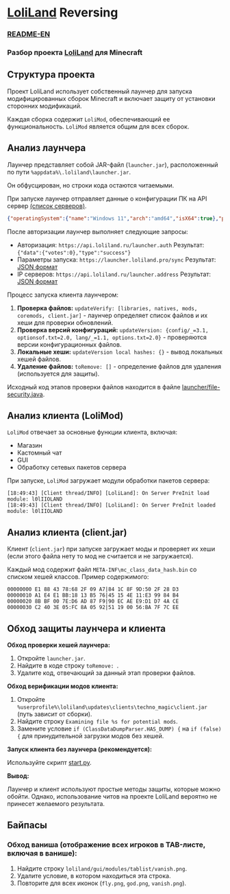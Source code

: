 # [LoliLand](https://loliland.ru/) Reversing

### [README-EN](README-EN.md)


### Разбор проекта [LoliLand](https://loliland.ru/) для Minecraft

## Структура проекта

Проект LoliLand использует собственный лаунчер для запуска модифицированных сборок Minecraft и включает защиту от установки сторонних модификаций.

Каждая сборка содержит `LoliMod`, обеспечивающий ее функциональность. `LoliMod` является общим для всех сборок.

## Анализ лаунчера

Лаунчер представляет собой JAR-файл (`launcher.jar`), расположенный по пути `%appdata%\.loliland\launcher.jar`.

Он обфусцирован, но строки кода остаются читаемыми.

При запуске лаунчер отправляет данные о конфигурации ПК на API сервер [(список серверов)](servers-ru.md).

```json
{"operatingSystem":{"name":"Windows 11","arch":"amd64","isX64":true},"processor":{"id":"*********","name":"AMD Ryzen 5 5600X 6-Core Processor ","physicalCount":6,"logicalCount":12,"freq":3701000000},"baseboard":{"manufacturer":"********","name":"Micro-Star International Co., Ltd.","serialNumber":"**************","hardwareUUID":"**************"},"graphicsCards":[{"name":"Meta Virtual Monitor","vendor":"Meta Inc.","virtualMemory":0},{"name":"NVIDIA GeForce GTX 1080 Ti","vendor":"NVIDIA","virtualMemory":4293918720}],"displays":["24G2WG3-: 52 x 29 cm (20,5 x 11,4 in)","HP ZR22w: 48 x 27 cm (18,9 x 10,6 in)"],"totalMemory":34282242048}
```

После авторизации лаунчер выполняет следующие запросы:

-   Авторизация: `https://api.loliland.ru/launcher.auth` Результат: `{"data":{"votes":0},"type":"success"}`
-   Параметры запуска: `https://launcher.loliland.pro/sync` Результат: [JSON формат](api/sync-output.json)
-   IP серверов: `https://api.loliland.ru/launcher.address` Результат: [JSON формат](api/address-output.json)

Процесс запуска клиента лаунчером:

1.  **Проверка файлов:** `updateVerify: [libraries, natives, mods, coremods, client.jar]` - лаунчер определяет список файлов и их хеши для проверки обновлений.
2.  **Проверка версий конфигураций:** `updateVersion: {config/_=3.1, optionsof.txt=2.0, lang/_=1.1, options.txt=2.0}` - проверяются версии конфигурационных файлов.
3.  **Локальные хеши:** `updateVersion local hashes: {}` - вывод локальных хешей файлов.
4.  **Удаление файлов:** `toRemove: []` - определение файлов для удаления (используется для защиты).

Исходный код этапов проверки файлов находится в файле [launcher/file-security.java](launcher/file-security.java).

## Анализ клиента (LoliMod)

`LoliMod` отвечает за основные функции клиента, включая:

-   Магазин
-   Кастомный чат
-   GUI
-   Обработку сетевых пакетов сервера

При запуске, `LoliMod` загружает модули обработки пакетов сервера:

```
[18:49:43] [Client thread/INFO] [LoliLand]: On Server PreInit load module: l0lIIOLAND
[18:49:43] [Client thread/INFO] [LoliLand]: On Server PreInit loaded module: l0lIIOLAND
```

## Анализ клиента (client.jar)

Клиент (`client.jar`) при запуске загружает моды и проверяет их хеши (если этого файла нету то мод не считается и не загружается).

Каждый мод содержит файл `META-INF\mc_class_data_hash.bin` со списком хешей классов. Пример содержимого:

```
00000000 E1 88 43 78:68 2F 09 A7|84 1C 8F 9D:50 2F 28 D3
00000010 A1 E4 E1 BB:18 13 B5 76|45 15 4E 11:E3 99 84 B4
00000020 8B BF 00 7E:D6 AD 87 F9|90 EC AE E9:D1 D7 4A CE
00000030 C2 40 3E 05:FC 8A 05 92|51 19 00 56:BA 7F 7C EE
```

## Обход защиты лаунчера и клиента

**Обход проверки хешей лаунчера:**

1.  Откройте `launcher.jar`.
2.  Найдите в коде строку `toRemove: `.
3.  Удалите код, отвечающий за данный этап проверки файлов.

**Обход верификации модов клиента:**

1.  Откройте `%userprofile%\loliland\updates\clients\techno_magic\client.jar` (путь зависит от сборки).
2.  Найдите строку `Examining file %s for potential mods`.
3.  Замените условие `if (ClassDataDumpParser.HAS_DUMP) {` на `if (false) {` для принудительной загрузки модов без хешей.

**Запуск клиента без лаунчера (рекомендуется):**

Используйте скрипт [start.py](scripts/start.py).

**Вывод:**

Лаунчер и клиент используют простые методы защиты, которые можно обойти. Однако, использование читов на проекте LoliLand вероятно не принесет желаемого результата.

## Байпасы

### Обход ваниша (отображение всех игроков в TAB-листе, включая в ванише):

1.  Найдите строку `loliland/gui/modules/tablist/vanish.png`.
2.  Удалите условие, в котором находиться эта строка.
3.  Повторите для всех иконок (`fly.png`, `god.png`, `vanish.png`).

